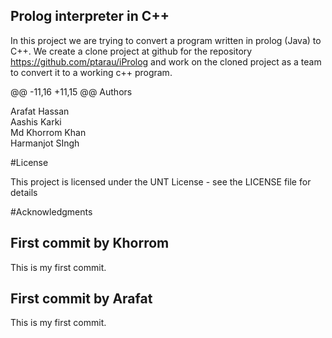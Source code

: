 ## Prolog interpreter in C++
 
 

In this project we are trying to convert a program written in prolog (Java) to C++. We create a clone project at github for the repository https://github.com/ptarau/iProlog and work on the cloned project as a team to convert it to a working c++ program.
 
 
 
@@ -11,16 +11,15 @@ Authors

 Arafat Hassan  
 Aashis Karki  
 Md Khorrom Khan  
 Harmanjot SIngh  
 
 
#License
 

This project is licensed under the UNT License - see the LICENSE file for details
 
#Acknowledgments
 
 
 
## First commit by Khorrom
This is my first commit. 

## First commit by Arafat
This is my first commit.